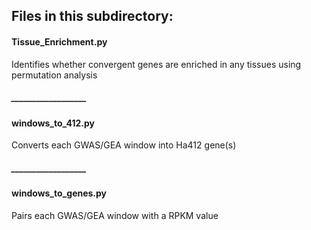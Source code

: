 ## Files in this subdirectory:

#### Tissue_Enrichment.py
Identifies whether convergent genes are enriched in any tissues using permutation analysis
##### __________________
#### windows_to_412.py
Converts each GWAS/GEA window into Ha412 gene(s)
##### __________________
#### windows_to_genes.py
Pairs each GWAS/GEA window with a RPKM value
